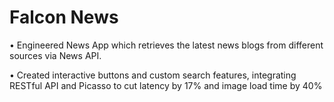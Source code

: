 # Falcon News

• Engineered News App which retrieves the latest news blogs from different sources via News API.

• Created interactive buttons and custom search features, integrating RESTful API and Picasso to cut latency by 17%
and image load time by 40%
